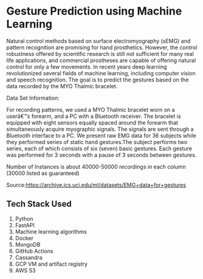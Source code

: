 # Gesture Prediction using Machine Learning

Natural control methods based on surface electromyography (sEMG) and pattern
recognition are promising for hand prosthetics. However, the control robustness offered
by scientific research is still not sufficient for many real life applications, and commercial
prostheses are capable of offering natural control for only a few movements. In recent
years deep learning revolutionized several fields of machine learning, including
computer vision and speech recognition.
The goal is to predict the gestures based on the data recorded by the MYO Thalmic
bracelet.



Data Set Information:

For recording patterns, we used a MYO Thalmic bracelet worn on a userâ€™s forearm, and a PC with a Bluetooth receiver. The bracelet is equipped with eight sensors equally spaced around the forearm that simultaneously acquire myographic signals. The signals are sent through a Bluetooth interface to a PC.
We present raw EMG data for 36 subjects while they performed series of static hand gestures.The subject performs two series, each of which consists of six (seven) basic gestures. Each gesture was performed for 3 seconds with a pause of 3 seconds between gestures.

Number of Instances is about 40000-50000 recordings in each column (30000 listed as guaranteed)

Source:https://archive.ics.uci.edu/ml/datasets/EMG+data+for+gestures


## Tech Stack Used

1. Python 
2. FastAPI 
3. Machine learning algorithms
4. Docker
5. MongoDB
6. GitHub Actions
7. Cassandra
8. GCP VM and artifact registry
9. AWS S3
